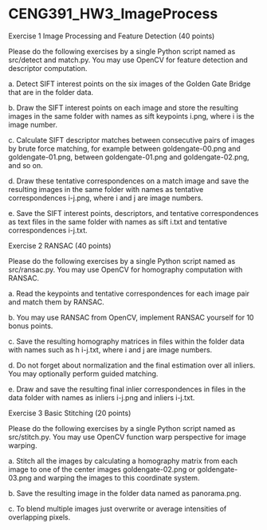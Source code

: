 # CENG391_HW3_ImageProcess

Exercise 1 Image Processing and Feature Detection (40 points)

Please do the following exercises by a single Python script named as src/detect and match.py. You may use OpenCV for feature detection and descriptor computation.

a. Detect SIFT interest points on the six images of the Golden Gate Bridge that are in the folder data.

b. Draw the SIFT interest points on each image and store the resulting images in the same folder with names as sift keypoints i.png, where i is the image number.

c. Calculate SIFT descriptor matches between consecutive pairs of images by brute force matching, for example between goldengate-00.png and goldengate-01.png, between goldengate-01.png and goldengate-02.png, and so on.

d. Draw these tentative correspondences on a match image and save the resulting images in the same folder with names as tentative correspondences i-j.png, where i and j are image numbers.

e. Save the SIFT interest points, descriptors, and tentative correspondences as text files in the same folder with names as sift i.txt and tentative correspondences i-j.txt.

Exercise 2 RANSAC (40 points)

Please do the following exercises by a single Python script named as src/ransac.py. You may use OpenCV for homography computation with RANSAC.

a. Read the keypoints and tentative correspondences for each image pair and match them by RANSAC.

b. You may use RANSAC from OpenCV, implement RANSAC yourself for 10 bonus points.

c. Save the resulting homography matrices in files within the folder data with names such as h i-j.txt, where i and j are image numbers.

d. Do not forget about normalization and the final estimation over all inliers. You may optionally perform guided matching.

e. Draw and save the resulting final inlier correspondences in files in the data folder with names as inliers i-j.png and inliers i-j.txt.

Exercise 3 Basic Stitching (20 points)

Please do the following exercises by a single Python script named as src/stitch.py. You may use OpenCV function warp perspective for image warping.

a. Stitch all the images by calculating a homography matrix from each image to one of the center images goldengate-02.png or goldengate-03.png and warping the images to this coordinate system.

b. Save the resulting image in the folder data named as panorama.png.

c. To blend multiple images just overwrite or average intensities of overlapping pixels.
